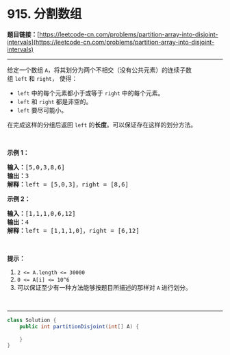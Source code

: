 # 915. 分割数组

**题目链接：**[https://leetcode-cn.com/problems/partition-array-into-disjoint-intervals](https://leetcode-cn.com/problems/partition-array-into-disjoint-intervals)

---

<div class="content__1Y2H">
 <div class="notranslate">
  <p>给定一个数组&nbsp;<code>A</code>，将其划分为两个不相交（没有公共元素）的连续子数组&nbsp;<code>left</code>&nbsp;和&nbsp;<code>right</code>，&nbsp;使得：</p> 
  <ul> 
   <li><code>left</code>&nbsp;中的每个元素都小于或等于&nbsp;<code>right</code>&nbsp;中的每个元素。</li> 
   <li><code>left</code> 和&nbsp;<code>right</code>&nbsp;都是非空的。</li> 
   <li><code>left</code>&nbsp;要尽可能小。</li> 
  </ul> 
  <p>在完成这样的分组后返回&nbsp;<code>left</code>&nbsp;的<strong>长度</strong>。可以保证存在这样的划分方法。</p> 
  <p>&nbsp;</p> 
  <p><strong>示例 1：</strong></p> 
  <pre class="language-text"><strong>输入：</strong>[5,0,3,8,6]
<strong>输出：</strong>3
<strong>解释：</strong>left = [5,0,3]，right = [8,6]
</pre> 
  <p><strong>示例 2：</strong></p> 
  <pre class="language-text"><strong>输入：</strong>[1,1,1,0,6,12]
<strong>输出：</strong>4
<strong>解释：</strong>left = [1,1,1,0]，right = [6,12]
</pre> 
  <p>&nbsp;</p> 
  <p><strong>提示：</strong></p> 
  <ol> 
   <li><code>2 &lt;= A.length&nbsp;&lt;= 30000</code></li> 
   <li><code>0 &lt;= A[i] &lt;= 10^6</code></li> 
   <li>可以保证至少有一种方法能够按题目所描述的那样对 <code>A</code> 进行划分。</li> 
  </ol> 
  <p>&nbsp;</p> 
 </div>
</div>

---

```java
class Solution {
    public int partitionDisjoint(int[] A) {
        
    }
}
```